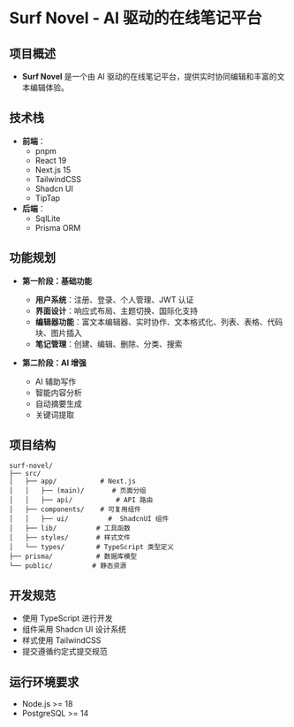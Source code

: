 # Surf Novel - AI 驱动的在线笔记平台

## 项目概述

- **Surf Novel** 是一个由 AI 驱动的在线笔记平台，提供实时协同编辑和丰富的文本编辑体验。

## 技术栈

- **前端**：
  - pnpm
  - React 19
  - Next.js 15
  - TailwindCSS
  - Shadcn UI
  - TipTap
- **后端**：
  - SqlLite
  - Prisma ORM

## 功能规划

- **第一阶段：基础功能**

  - **用户系统**：注册、登录、个人管理、JWT 认证
  - **界面设计**：响应式布局、主题切换、国际化支持
  - **编辑器功能**：富文本编辑器、实时协作、文本格式化、列表、表格、代码块、图片插入
  - **笔记管理**：创建、编辑、删除、分类、搜索

- **第二阶段：AI 增强**
  - AI 辅助写作
  - 智能内容分析
  - 自动摘要生成
  - 关键词提取

## 项目结构

```text
surf-novel/
├── src/
│   ├── app/           # Next.js
│   │   ├── (main)/       # 页面分组
│   │   ├── api/           # API 路由
│   ├── components/    # 可复用组件
│   │   ├── ui/          #  ShadcnUI 组件
│   ├── lib/          # 工具函数
│   ├── styles/       # 样式文件
│   └── types/        # TypeScript 类型定义
├── prisma/           # 数据库模型
└── public/          # 静态资源
```

## 开发规范

- 使用 TypeScript 进行开发
- 组件采用 Shadcn UI 设计系统
- 样式使用 TailwindCSS
- 提交遵循约定式提交规范

## 运行环境要求

- Node.js >= 18
- PostgreSQL >= 14
